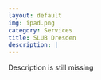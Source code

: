 ```yaml
---
layout: default
img: ipad.png
category: Services
title: SLUB Dresden
description: |
---
```

  Description is still missing
